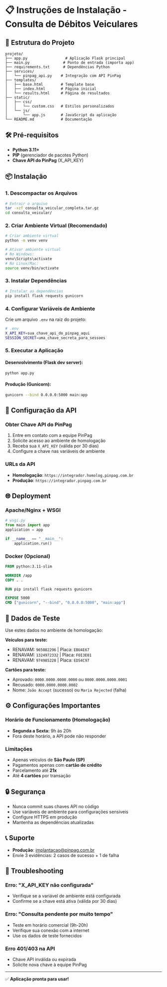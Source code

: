 # 📋 Instruções de Instalação - Consulta de Débitos Veiculares

## 📁 Estrutura do Projeto

```
projeto/
├── app.py                 # Aplicação Flask principal
├── main.py               # Ponto de entrada (importa app)
├── requirements.txt      # Dependências Python
├── services/
│   └── pinpag_api.py    # Integração com API PinPag
├── templates/
│   ├── base.html        # Template base
│   ├── index.html       # Página inicial
│   └── results.html     # Página de resultados
├── static/
│   ├── css/
│   │   └── custom.css   # Estilos personalizados
│   └── js/
│       └── app.js       # JavaScript da aplicação
└── README.md            # Documentação
```

## 🛠️ Pré-requisitos

- **Python 3.11+**
- **PIP** (gerenciador de pacotes Python)
- **Chave API do PinPag** (X_API_KEY)

## 📦 Instalação

### 1. Descompactar os Arquivos
```bash
# Extrair o arquivo
tar -xzf consulta_veicular_completa.tar.gz
cd consulta_veicular/
```

### 2. Criar Ambiente Virtual (Recomendado)
```bash
# Criar ambiente virtual
python -m venv venv

# Ativar ambiente virtual
# No Windows:
venv\Scripts\activate
# No Linux/Mac:
source venv/bin/activate
```

### 3. Instalar Dependências
```bash
# Instalar as dependências
pip install flask requests gunicorn
```

### 4. Configurar Variáveis de Ambiente
Crie um arquivo `.env` na raiz do projeto:
```bash
# .env
X_API_KEY=sua_chave_api_do_pinpag_aqui
SESSION_SECRET=uma_chave_secreta_para_sessoes
```

### 5. Executar a Aplicação

#### Desenvolvimento (Flask dev server):
```bash
python app.py
```

#### Produção (Gunicorn):
```bash
gunicorn --bind 0.0.0.0:5000 main:app
```

## 🔧 Configuração da API

### Obter Chave API do PinPag
1. Entre em contato com a equipe PinPag
2. Solicite acesso ao ambiente de homologação
3. Receba sua `X_API_KEY` (válida por 30 dias)
4. Configure a chave nas variáveis de ambiente

### URLs da API
- **Homologação**: `https://integrador.homolog.pinpag.com.br`
- **Produção**: `https://integrador.pinpag.com.br`

## 🌐 Deployment

### Apache/Nginx + WSGI
```python
# wsgi.py
from main import app
application = app

if __name__ == "__main__":
    application.run()
```

### Docker (Opcional)
```dockerfile
FROM python:3.11-slim

WORKDIR /app
COPY . .

RUN pip install flask requests gunicorn

EXPOSE 5000
CMD ["gunicorn", "--bind", "0.0.0.0:5000", "main:app"]
```

## 🧪 Dados de Teste

Use estes dados no ambiente de homologação:

**Veículos para teste:**
- RENAVAM: `965082296` | Placa: `EBU4E67`
- RENAVAM: `1324972332` | Placa: `FOI3E01` 
- RENAVAM: `974985228` | Placa: `EDS4C97`

**Cartões para teste:**
- Aprovado: `0000.0000.0000.0000` ou `0000.0000.0000.0001`
- Recusado: `0000.0000.0000.0002`
- Nome: `João Accept` (sucesso) ou `Maria Rejected` (falha)

## ⚙️ Configurações Importantes

### Horário de Funcionamento (Homologação)
- **Segunda a Sexta:** 9h às 20h
- Fora deste horário, a API pode não responder

### Limitações
- Apenas veículos de **São Paulo (SP)**
- Pagamentos apenas com **cartão de crédito**
- Parcelamento até **21x**
- Até **4 cartões** por transação

## 🔒 Segurança

- Nunca commit suas chaves API no código
- Use variáveis de ambiente para configurações sensíveis
- Configure HTTPS em produção
- Mantenha as dependências atualizadas

## 📞 Suporte

- **Produção**: implantacao@pinpag.com.br
- Envie 3 evidências: 2 casos de sucesso + 1 de falha

## 🐛 Troubleshooting

### Erro: "X_API_KEY não configurada"
- Verifique se a variável de ambiente está configurada
- Confirme se a chave está ativa (válida por 30 dias)

### Erro: "Consulta pendente por muito tempo"
- Teste em horário comercial (9h-20h)
- Verifique sua conexão com a internet
- Use os dados de teste fornecidos

### Erro 401/403 na API
- Chave API inválida ou expirada
- Solicite nova chave à equipe PinPag

---

✅ **Aplicação pronta para usar!**